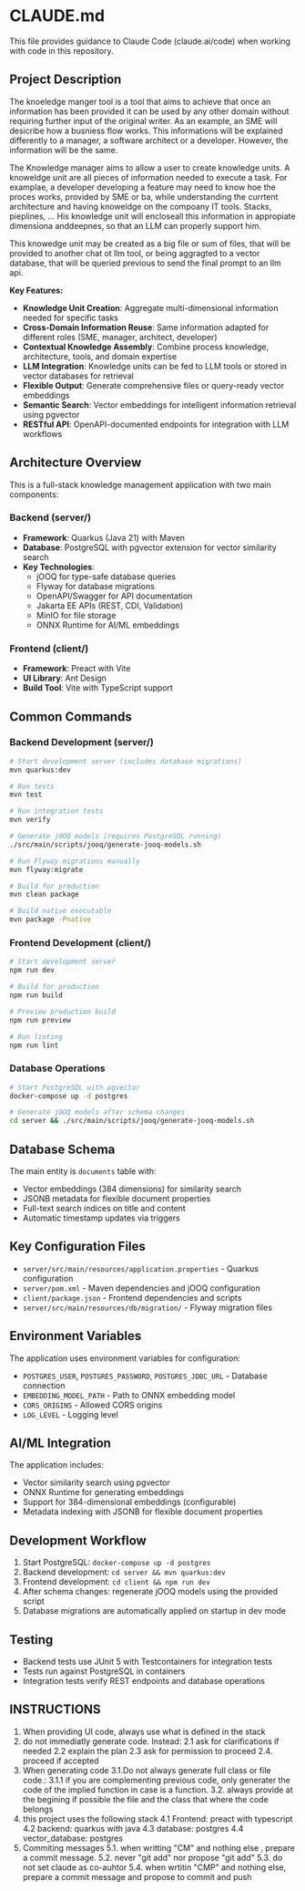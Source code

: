# CLAUDE.md

This file provides guidance to Claude Code (claude.ai/code) when working with code in this repository.

## Project Description

The knoeledge manger tool is a tool that aims to achieve that once an information has been provided it can be used by any other domain without requiring further input of the original writer. As an example, an SME will desicribe how a busniess flow works. This informations will be explained differently to a manager, a software architect or a developer. However, the information will be the same.

The Knowledge manager aims to allow a user to create knowledge units. A knoweldge unit are all pieces of information needed to execute a task. For examplae, a developer developing a feature may need to know hoe the proces works, provided by SME or ba, while understanding the currtent architecture and having knoweldge on the compoany IT tools. Stacks, pieplines, ... His knowledge unit will encloseall this information in appropiate dimensiona anddeepnes, so that an LLM can properly support him. 

This knowedge unit may be created as a big file or sum of files, that will be provided to another chat ot llm tool, or being aggragted to a vector database, that will be queried previous to send the final prompt to an llm api.



**Key Features:**
- **Knowledge Unit Creation**: Aggregate multi-dimensional information needed for specific tasks
- **Cross-Domain Information Reuse**: Same information adapted for different roles (SME, manager, architect, developer)
- **Contextual Knowledge Assembly**: Combine process knowledge, architecture, tools, and domain expertise
- **LLM Integration**: Knowledge units can be fed to LLM tools or stored in vector databases for retrieval
- **Flexible Output**: Generate comprehensive files or query-ready vector embeddings
- **Semantic Search**: Vector embeddings for intelligent information retrieval using pgvector
- **RESTful API**: OpenAPI-documented endpoints for integration with LLM workflows

## Architecture Overview

This is a full-stack knowledge management application with two main components:

### Backend (server/)
- **Framework**: Quarkus (Java 21) with Maven
- **Database**: PostgreSQL with pgvector extension for vector similarity search
- **Key Technologies**:
  - jOOQ for type-safe database queries
  - Flyway for database migrations
  - OpenAPI/Swagger for API documentation
  - Jakarta EE APIs (REST, CDI, Validation)
  - MinIO for file storage
  - ONNX Runtime for AI/ML embeddings

### Frontend (client/)
- **Framework**: Preact with Vite
- **UI Library**: Ant Design
- **Build Tool**: Vite with TypeScript support

## Common Commands

### Backend Development (server/)
```bash
# Start development server (includes database migrations)
mvn quarkus:dev

# Run tests
mvn test

# Run integration tests
mvn verify

# Generate jOOQ models (requires PostgreSQL running)
./src/main/scripts/jooq/generate-jooq-models.sh

# Run Flyway migrations manually
mvn flyway:migrate

# Build for production
mvn clean package

# Build native executable
mvn package -Pnative
```

### Frontend Development (client/)
```bash
# Start development server
npm run dev

# Build for production
npm run build

# Preview production build
npm run preview

# Run linting
npm run lint
```

### Database Operations
```bash
# Start PostgreSQL with pgvector
docker-compose up -d postgres

# Generate jOOQ models after schema changes
cd server && ./src/main/scripts/jooq/generate-jooq-models.sh
```

## Database Schema

The main entity is `documents` table with:
- Vector embeddings (384 dimensions) for similarity search
- JSONB metadata for flexible document properties
- Full-text search indices on title and content
- Automatic timestamp updates via triggers

## Key Configuration Files

- `server/src/main/resources/application.properties` - Quarkus configuration
- `server/pom.xml` - Maven dependencies and jOOQ configuration
- `client/package.json` - Frontend dependencies and scripts
- `server/src/main/resources/db/migration/` - Flyway migration files

## Environment Variables

The application uses environment variables for configuration:
- `POSTGRES_USER`, `POSTGRES_PASSWORD`, `POSTGRES_JDBC_URL` - Database connection
- `EMBEDDING_MODEL_PATH` - Path to ONNX embedding model
- `CORS_ORIGINS` - Allowed CORS origins
- `LOG_LEVEL` - Logging level

## AI/ML Integration

The application includes:
- Vector similarity search using pgvector
- ONNX Runtime for generating embeddings
- Support for 384-dimensional embeddings (configurable)
- Metadata indexing with JSONB for flexible document properties

## Development Workflow

1. Start PostgreSQL: `docker-compose up -d postgres`
2. Backend development: `cd server && mvn quarkus:dev`
3. Frontend development: `cd client && npm run dev`
4. After schema changes: regenerate jOOQ models using the provided script
5. Database migrations are automatically applied on startup in dev mode

## Testing

- Backend tests use JUnit 5 with Testcontainers for integration tests
- Tests run against PostgreSQL in containers
- Integration tests verify REST endpoints and database operations

## INSTRUCTIONS
1. When providing UI code, always use what is defined in the stack
2. do not immediatly generate code. Instead:
   2.1  ask for clarifications if needed
   2.2 explain the plan
   2.3 ask for permission to proceed
   2.4. proceed if accepted
3. When generating code
3.1.Do not always generate full class or file code.:
3.1.1 if you are complementing previous code, only generater the code of the implied function in case is a function. 
3.2. always provide at the begining if possible the file and the class that where the code belongs 
4. this project uses the following stack
4.1 Frontend: preact with typescript
4.2 backend: quarkus with java
4.3 database: postgres
4.4 vector_database: postgres
5. Commiting messages
5.1. when writting "CM" and nothing else , prepare a commit message.
5.2. never "git add" nor propose "git add"
5.3. do not set claude as co-auhtor
5.4. when wrtitin "CMP" and nothing else, prepare a commit message and propose to commit and push
